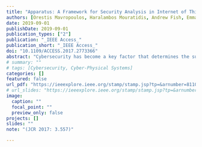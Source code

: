 ```yaml
---
title: "Apparatus: A Framework for Security Analysis in Internet of Things Systems"
authors: [Orestis Mavropoulos, Haralambos Mouratidis, Andrew Fish, Emmanouil Panaousis, Christos Kalloniatis]
date: 2019-09-01
publishDate: 2019-09-01
publication_types: ["2"]
publication: "_IEEE Access_"
publication_short: "_IEEE Access_"
doi: "10.1109/ACCESS.2017.2773366"
abstract: "Cybersecurity has become a key factor that determines the success or failure of companies that rely on information systems. Therefore, investment in cybersecurity is an important financial and operational decision. Typical information technology investments aim to create value, whereas cybersecurity investments aim to minimize loss incurred by cyber attacks. Admittedly, cybersecurity investment has become an increasingly complex one, since information systems are typically subject to frequent attacks, whose arrival and impact fluctuate stochastically. Furthermore, cybersecurity measures and improvements, such as patches, become available at random points in time making investment decisions even more challenging. We propose and develop an analytical real options framework that incorporates major components relevant to cybersecurity practice, and analyze how optimal cybersecurity investment decisions perform for a private firm. The novelty of this paper is that it provides analytical solutions that lend themselves to intuitive interpretations regarding the effect of timing and cybersecurity risk on investment behavior using real options theory. Such aspects are frequently not implemented within economic models that support policy initiatives. However, if these are not properly understood, security controls will not be properly set resulting in a dynamic inefficiency reflected in cycles of over or under investment, and, in turn, increased cybersecurity risk following corrective policy actions. Results indicate that greater uncertainty over the cost of cybersecurity attacks raises the value of an embedded option to invest in cybersecurity. This increases the incentive to suspend operations temporarily in order to install a cybersecurity patch that will make the firm more resilient to cybersecurity breaches. Similarly, greater likelihood associated with the availability of a cybersecurity patch increases the value of the option to invest in cybersecurity. However, the absence of an embedded investment option increases the incentive to delay the permanent abandonment of the company's operation due to the irreversible nature of the decision."
# summary: ""
# tags: [Cybersecurity, Cyber-Physical Systems]
categories: []
featured: false
url_pdf: "https://ieeexplore.ieee.org/stamp/stamp.jsp?tp=&arnumber=8110826"
# url_slides: "https://ieeexplore.ieee.org/stamp/stamp.jsp?tp=&arnumber=8894107"
image:
  caption: ""
  focal_point: ""
  preview_only: false
projects: []
slides: ""
note: "(JCR 2017: 3.557)"

---
```

